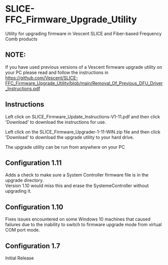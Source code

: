 # SLICE-FFC_Firmware_Upgrade_Utility
Utility for upgrading firmware in Vescent SLICE and Fiber-based Frequency Comb products
## NOTE:
  If you have used previous versions of a Vescent firmware upgrade utility on your PC please read and follow the instructions in     
  https://github.com/Vescent/SLICE-FFC_Firmware_Upgrade_Utility/blob/main/Removal_Of_Previous_DFU_Driver_Instructions.pdf

## Instructions
  Left click on SLICE_Firmware_Update_Instructions-V1-11.pdf and then click 'Download' to download the instructions for use.

  Left click on the SLICE_Firmware_Upgrader-1-11-WIN.zip file and then click 'Download' to download the upgrade utility to your hard drive.
  
  The upgrade utility can be run from anywhere on your PC
  
  
## Configuration 1.11
  Adds a check to make sure a System Controller firmware file is in the upgrade directory.  
  Version 1.10 would miss this and erase the SystemeController without upgrading it.
## Configuration 1.10
  Fixes issues encountered on some Windows 10 machines that caused failures due to the inability to switch to firmware upgrade mode from virtual COM port mode.
## Configuration 1.7
  Initial Release  
  
